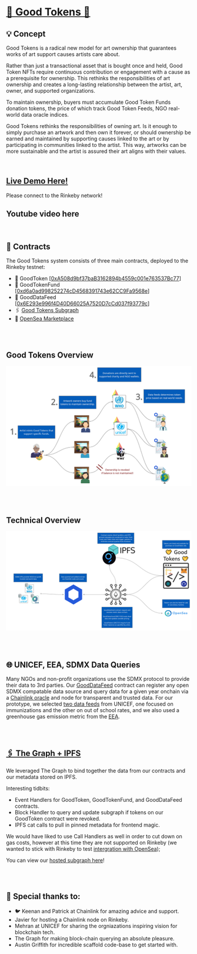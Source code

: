 # [🤝 Good Tokens 🤝](https://good-tokens.surge.sh/)

## 💡 Concept

Good Tokens is a radical new model for art ownership that guarantees works of art support causes artists care about.

Rather than just a transactional asset that is bought once and held, Good Token NFTs require continuous contribution or engagement with a cause as a prerequisite for ownership. This rethinks the responsibilities of art ownership and creates a long-lasting relationship between the artist, art, owner, and supported organizations.

To maintain ownership, buyers must accumulate Good Token Funds donation tokens, the price of which track Good Token Feeds, NGO real-world data oracle indices.


Good Tokens rethinks the responsibilities of owning art. Is it enough to simply purchase an artwork and then own it forever, or should ownership be earned and maintained by supporting causes linked to the art or by participating in communities linked to the artist. This way, artworks can be more sustainable and the artist is assured their art aligns with their values.

<br/>

## [Live Demo Here!](https://good-tokens.surge.sh/)
Please connect to the Rinkeby network! 

## Youtube video here

<br/>


## 🔨 Contracts

The Good Tokens system consists of three main contracts, deployed to the Rinkeby testnet:
  - 📝 GoodToken  [[0xA508d9bf37baB3162894b4559c001e763537Bc77](https://rinkeby.etherscan.io/address/0xa508d9bf37bab3162894b4559c001e763537bc77)]
  - 📝 GoodTokenFund  [[0xd6a0ad998252274cD4568391743e62CC9Fa9568e](https://rinkeby.etherscan.io/address/0xd6a0ad998252274cD4568391743e62CC9Fa9568e)]
  - 📝 GoodDataFeed  [[0x6E293e996f4D40D66025A7520D7cCd037f93779c](https://rinkeby.etherscan.io/address/0x6E293e996f4D40D66025A7520D7cCd037f93779c)]
  - 🖇️ [Good Tokens Subgraph](https://thegraph.com/explorer/subgraph/jasperdegens/good-tokens)
  - 🌊 [OpenSea Marketplace](https://testnets.opensea.io/collection/goodtokens)

<br/>
<br/>

## Good Tokens Overview
![Good Token Overview](./packages/react-app/public/GoodTokens.png)

<br/>
<br/>

## Technical Overview
![Technical Overview](./packages/react-app/public/GoodTokensTechnical.png)


<br/>
<br/>

## 🌐 UNICEF, EEA, SDMX Data Queries
Many NGOs and non-profit organizations use the SDMX protocol to provide their data to 3rd parties. Our [GoodDataFeed](https://rinkeby.etherscan.io/address/0x6E293e996f4D40D66025A7520D7cCd037f93779c) contract can register any open SDMX compatable data source and query data for a given year onchain via a [Chainlink oracle](https://rinkeby.etherscan.io/address/0x032887D0D0055e0f90447369F57EEb76b7a8e210) and node for transparent and trusted data. For our prototype, we selected [two data feeds](https://sdmx.data.unicef.org/databrowser/index.html) from UNICEF, one focused on immunizations and the other on out of school rates, and we also used a greenhouse gas emission metric from the [EEA](https://ec.europa.eu/eurostat/web/sdmx-infospace/welcome).


<br/>
<br/>

## [🖇️ The Graph + IPFS](https://thegraph.com/explorer/subgraph/jasperdegens/good-tokens)
We leveraged The Graph to bind together the data from our contracts and our metadata stored on IPFS.

Interesting tidbits:
  - Event Handlers for GoodToken, GoodTokenFund, and GoodDataFeed contracts.
  - Block Handler to query and update subgraph if tokens on our GoodToken contract were revoked.
  - IPFS cat calls to pull in pinned metadata for frontend magic.

We would have liked to use Call Handlers as well in order to cut down on gas costs, however at this time they are not supported on Rinkeby (we wanted to stick with Rinkeby to test [intergration with OpenSea](https://testnets.opensea.io/collection/goodtokens));

You can view our [hosted subgraph here](https://thegraph.com/explorer/subgraph/jasperdegens/good-tokens)!


<br/>
<br/>

## 🙏 Special thanks to:
- 🐦 Keenan and Patrick at Chainlink for amazing advice and support.
- Javier for hosting a Chainlink node on Rinkeby.
- Mehran at UNICEF for sharing the orgniazations inspiring vision for blockchain tech.
- The Graph for making block-chain querying an absolute pleasure.
- Austin Griffith for incredible scaffold code-base to get started with.
